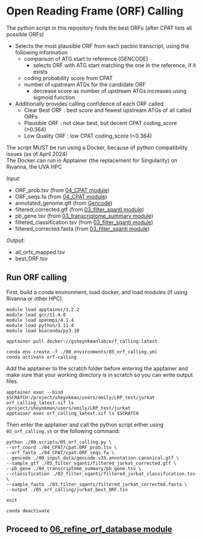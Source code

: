 # Open Reading Frame (ORF) Calling
The python script in this repository finds the best ORFs (after CPAT lists all possible ORFs) <br />
- Selects the most plausible ORF from each pacbio transcript, using the following information
  - comparison of ATG start to reference (GENCODE)
    - selects ORF with ATG start matching the one in the reference, if it exists
  - coding probability score from CPAT
  - number of upstream ATGs for the candidate ORF
    - decrease score as number of upstream ATGs increases using sigmoid function
- Additionally provides calling confidence of each ORF called
  - Clear Best ORF : best score and fewest upstream ATGs of all called ORFs
  - Plausible ORF : not clear best, but decent CPAT coding_score (>0.364)
  - Low Quality ORF : low CPAT coding_score (<0.364)

The script MUST be run using a Docker, because of python compatibility issues (as of April 2024) <br />
The Docker can run in Apptainer (the replacement for Singularity) on Rivanna, the UVA HPC <br />

_Input:_ <br />
- ORF_prob.tsv (from [04_CPAT module](https://github.com/efwatts/LRP_Troubleshooting/tree/main/04_CPAT))
- ORF_seqs.fa (from [04_CPAT module](https://github.com/efwatts/LRP_Troubleshooting/tree/main/04_CPAT))
- annotated_genome.gtf (from [Gencode](https://www.gencodegenes.org/))
- filtered_corrected.gtf (from [03_filter_sqanti module](https://github.com/efwatts/LRP_Troubleshooting/tree/main/03_filter_sqanti))
- pb_gene.tsv (from [03_transcriptome_summary module](https://github.com/efwatts/LRP_Troubleshooting/tree/main/03_transcriptome_summary))
- filtered_classification.tsv (from [03_filter_sqanti module](https://github.com/efwatts/LRP_Troubleshooting/tree/main/03_filter_sqanti))
- filtered_corrected.fasta (from [03_filter_sqanti module](https://github.com/efwatts/LRP_Troubleshooting/tree/main/03_filter_sqanti))

_Output:_
- all_orfs_mapped.tsv
- best_ORF.tsv

## Run ORF calling
First, build a conda environment, load docker, and load modules (if using Rivanna or other HPC). <br />
```
module load apptainer/1.2.2
module load gcc/11.4.0  
module load openmpi/4.1.4
module load python/3.11.4
module load bioconda/py3.10

apptainer pull docker://gsheynkmanlab/orf_calling:latest

conda env create -f ./00_environments/05_orf_calling.yml
conda activate orf-calling
```
Add the apptainer to the scratch folder before entering the apptainer and make sure that your working directory is in scratch so you can write output files.
```
apptainer exec --bind $SCRATCH:/project/sheynkman/users/emily/LRP_test/jurkat orf_calling_latest.sif ls /project/sheynkman/users/emily/LRP_test/jurkat
apptainer exec orf_calling_latest.sif ls $SCRATCH
```
Then enter the apptainer and call the python script either using `05_orf_calling.sh` or the following command: <br />
```
python ./00_scripts/05_orf_calling.py \
--orf_coord ./04_CPAT/cpat.ORF_prob.tsv \
--orf_fasta ./04_CPAT/cpat.ORF_seqs.fa \
--gencode ./00_input_data/gencode.v35.annotation.canonical.gtf \
--sample_gtf ./03_filter_sqanti/filtered_jurkat_corrected.gtf \
--pb_gene ./04_transcriptome_summary/pb_gene.tsv \
--classification ./03_filter_sqanti/filtered_jurkat_classification.tsv \
--sample_fasta ./03_filter_sqanti/filtered_jurkat_corrected.fasta \
--output ./05_orf_calling/jurkat_best_ORF.tsv

exit

conda deactivate
```
## Proceed to [06_refine_orf_database module](https://github.com/efwatts/LRP_Troubleshooting/tree/main/06_refine_orf_database)
